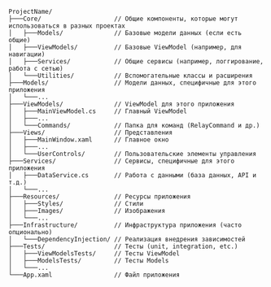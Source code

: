     ProjectName/
    ├───Core/                    // Общие компоненты, которые могут использоваться в разных проектах
    │   ├───Models/              // Базовые модели данных (если есть общие)
    │   ├───ViewModels/          // Базовые ViewModel (например, для навигации)
    │   ├───Services/            // Общие сервисы (например, логгирование, работа с сетью)
    │   └───Utilities/           // Вспомогательные классы и расширения
    ├───Models/                  // Модели данных, специфичные для этого приложения
    │   └───...
    ├───ViewModels/              // ViewModel для этого приложения
    │   ├───MainViewModel.cs     // Главный ViewModel
    │   ├───...
    │   └───Commands/            // Папка для команд (RelayCommand и др.)
    ├───Views/                   // Представления
    │   ├───MainWindow.xaml      // Главное окно
    │   ├───...
    │   └───UserControls/        // Пользовательские элементы управления
    ├───Services/                // Сервисы, специфичные для этого приложения
    │   ├───DataService.cs       // Работа с данными (база данных, API и т.д.)
    │   └───...
    ├───Resources/               // Ресурсы приложения
    │   ├───Styles/              // Стили
    │   ├───Images/              // Изображения
    │   └───...
    ├───Infrastructure/          // Инфраструктура приложения (часто опционально)
    │   └───DependencyInjection/ // Реализация внедрения зависимостей
    ├───Tests/                   // Тесты (unit, integration, etc.)
    │   ├───ViewModelsTests/     // Тесты ViewModel
    │   ├───ModelsTests/         // Тесты Models
    │   └───...
    └───App.xaml                 // Файл приложения
